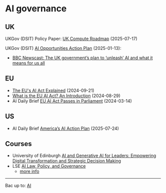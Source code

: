 # AI governance

## UK

UKGov (DSIT) Policy Paper: [UK Compute Roadmap](https://www.gov.uk/government/publications/uk-compute-roadmap/uk-compute-roadmap) (2025-07-17)

UKGov (DSIT) [AI Opportunities Action Plan](https://www.gov.uk/government/publications/ai-opportunities-action-plan/ai-opportunities-action-plan) (2025-01-13):
- [BBC Newscast: The UK government’s plan to ‘unleash’ AI and what it means for us all](https://www.youtube.com/watch?v=SCWTbw6qeNE)

## EU

- [The EU's AI Act Explained](https://www.youtube.com/watch?v=s_rxOnCt3HQ) (2024-09-21)
- [What is the EU AI Act? An Introduction](https://www.youtube.com/watch?v=KK7ODmsyPRA) (2024-08-29)
- AI Daily Brief [EU AI Act Passes in Parliament](https://www.youtube.com/watch?v=NrudJFYVkyc) (2024-03-14)

## US

- AI Daily Brief [America’s AI Action Plan](https://www.youtube.com/watch?v=UeX3YY7XbxE) (2025-07-24)

## Courses

- University of Edinburgh [AI and Generative AI for Leaders: Empowering Digital Transformation and Strategic Decision Making](https://www.business-school.ed.ac.uk/executive-education/ai-and-generative-ai-for-leaders)
- LSE [AI Law, Policy, and Governance](https://info.lse-online.getsmarter.com/presentations/lp/lse-ai-law-policy-and-governance-online-certificate-course)
  - [more info](https://lse-online.getsmarter.com/presentations/info/lse-ai-law-policy-and-governance-online-certificate-course)

----

Bac up to: [AI](../index.md)

